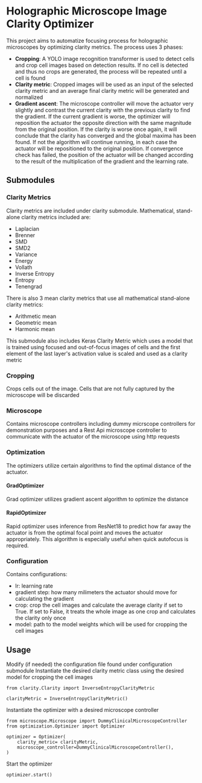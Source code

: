 # Holographic Microscope Image Clarity Optimizer
This project aims to automatize focusing process for holographic microscopes by optimizing clarity metrics.
The process uses 3 phases:
* **Cropping**: A YOLO image recognition transformer is used to detect cells and crop cell images based on detection results. If no cell is detected and thus no crops are generated, the process will be repeated until a cell is found
* **Clarity metric**: Cropped images will be used as an input of the selected clarity metric and an average final clarity metric will be generated and normalized
* **Gradient ascent**: The microscope controller will move the actuator very slightly and contrast the current clarity with the previous clarity to find the gradient.
  If the current gradient is worse, the optimizer will reposition the actuator the opposite direction with the same magnitude from the original position.
  If the clarity is worse once again, it will conclude that the clarity has converged and the global maxima has been found. If not the algorithm will continue running, in each case the actuator will be repositioned to the original position.
  If convergence check has failed, the position of the actuator will be changed according to the result of the multiplication of the gradient and the learning rate.

## Submodules
### Clarity Metrics
Clarity metrics are included under clarity submodule. Mathematical, stand-alone clarity metrics included are:
* Laplacian
* Brenner
* SMD
* SMD2
* Variance
* Energy
* Vollath
* Inverse Entropy
* Entropy
* Tenengrad

There is also 3 mean clarity metrics that use all mathematical stand-alone clarity metrics:
* Arithmetic mean
* Geometric mean
* Harmonic mean

This submodule also includes Keras Clarity Metric which uses a model that is trained using focused and out-of-focus images of cells and the first element of the last layer's activation value is scaled and used as a clarity metric

### Cropping
Crops cells out of the image. Cells that are not fully captured by the microscope will be discarded

### Microscope
Contains microscope controllers including dummy micrscope controllers for demonstration purposes and a Rest Api microscope controller to communicate with the actuator of the microscope using http requests

### Optimization
The optimizers utilize certain algorithms to find the optimal distance of the actuator.

#### GradOptimizer
Grad optimizer utilizes gradient ascent algorithm to optimize the distance

#### RapidOptimizer
Rapid optimizer uses inference from ResNet18 to predict how far away the actuator is from the optimal focal point and moves the actuator appropriately. This algorithm is especially useful when quick autofocus is required.

### Configuration
Contains configurations:
* lr: learning rate
* gradient step: how many milimeters the actuator should move for calculating the gradient
* crop: crop the cell images and calculate the average clarity if set to True. If set to False, it treats the whole image as one crop and calculates the clarity only once
* model: path to the model weights which will be used for cropping the cell images

## Usage
Modify (if needed) the configuration file found under configuration submodule
Instantiate the desired clarity metric class using the desired model for cropping the cell images
```
from clarity.Clarity import InverseEntropyClarityMetric

clarityMetric = InverseEntropyClarityMetric()
```

Instantiate the optimizer with a desired microscope controller
```
from microscope.Microscope import DummyClinicalMicroscopeController
from optimization.Optimizer import Optimizer

optimizer = Optimizer(
    clarity_metric= clarityMetric,
    microscope_controller=DummyClinicalMicroscopeController(),
)
```

Start the optimizer
```
optimizer.start()
```

  
